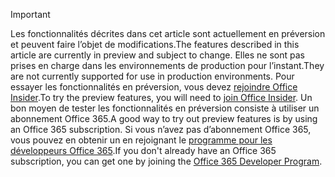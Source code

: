 > [!IMPORTANT]
> <span data-ttu-id="da669-101">Les fonctionnalités décrites dans cet article sont actuellement en préversion et peuvent faire l’objet de modifications.</span><span class="sxs-lookup"><span data-stu-id="da669-101">The features described in this article are currently in preview and subject to change.</span></span> <span data-ttu-id="da669-102">Elles ne sont pas prises en charge dans les environnements de production pour l’instant.</span><span class="sxs-lookup"><span data-stu-id="da669-102">They are not currently supported for use in production environments.</span></span> <span data-ttu-id="da669-103">Pour essayer les fonctionnalités en préversion, vous devez [rejoindre Office Insider](https://insider.office.com/join).</span><span class="sxs-lookup"><span data-stu-id="da669-103">To try the preview features, you will need to [join Office Insider](https://insider.office.com/join).</span></span>
> <span data-ttu-id="da669-104">Un bon moyen de tester les fonctionnalités en préversion consiste à utiliser un abonnement Office 365.</span><span class="sxs-lookup"><span data-stu-id="da669-104">A good way to try out preview features is by using an Office 365 subscription.</span></span> <span data-ttu-id="da669-105">Si vous n’avez pas d’abonnement Office 365, vous pouvez en obtenir un en rejoignant le [programme pour les développeurs Office 365](https://developer.microsoft.com/office/dev-program).</span><span class="sxs-lookup"><span data-stu-id="da669-105">If you don't already have an Office 365 subscription, you can get one by joining the [Office 365 Developer Program](https://developer.microsoft.com/office/dev-program).</span></span>

